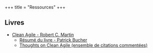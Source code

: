 +++ 
title = "Ressources" 
+++


## Livres

- [Clean Agile - Robert C. Martin]()
    - [Résumé du livre - Patrick Bucher](https://raw.githubusercontent.com/patrickbucher/docs/master/clean-agile/clean-agile.pdf)
    - [Thoughts on Clean Agile (ensemble de citations commentées)](https://jakobbr.eu/2021/01/31/thoughts-on-clean-agile-from-robert-c-martin/)